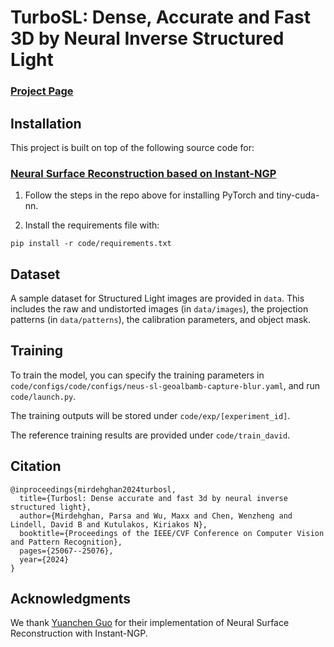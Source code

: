 # TurboSL: Dense, Accurate and Fast 3D by Neural Inverse Structured Light
### [Project Page](https://www.dgp.toronto.edu/turbosl/) 

## Installation

This project is built on top of the following source code for:
### [Neural Surface Reconstruction based on Instant-NGP](https://github.com/bennyguo/instant-nsr-pl)

1. Follow the steps in the repo above for installing PyTorch and tiny-cuda-nn.

2. Install the requirements file with:

```
pip install -r code/requirements.txt
```

## Dataset 

A sample dataset for Structured Light images are provided in `data`. This includes the raw and undistorted images (in `data/images`), the projection patterns (in `data/patterns`), the calibration parameters, and object mask.

## Training

To train the model, you can specify the training parameters in `code/configs/code/configs/neus-sl-geoalbamb-capture-blur.yaml`, and run `code/launch.py`.

The training outputs will be stored under `code/exp/[experiment_id]`.

The reference training results are provided under `code/train_david`.

## Citation

```
@inproceedings{mirdehghan2024turbosl,
  title={Turbosl: Dense accurate and fast 3d by neural inverse structured light},
  author={Mirdehghan, Parsa and Wu, Maxx and Chen, Wenzheng and Lindell, David B and Kutulakos, Kiriakos N},
  booktitle={Proceedings of the IEEE/CVF Conference on Computer Vision and Pattern Recognition},
  pages={25067--25076},
  year={2024}
}
```

## Acknowledgments

We thank [Yuanchen Guo](https://github.com/bennyguo) for their implementation of Neural Surface Reconstruction with Instant-NGP.
